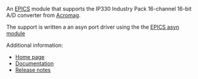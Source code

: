 An [EPICS](http://www.aps.anl.gov/epics/) 
module that supports the IP330 Industry Pack 16-channel 16-bit A/D converter from
[Acromag](http://www.acromag.com). 

The support is written a an asyn port driver using the the [EPICS asyn module](https://github.com/epics-modules/asyn)

Additional information:

* [Home page](https://epics-modules.github.io/ip330)
* [Documentation](https://epics-modules.github.io/ip330/ip330.rst)
* [Release notes](https://epics-modules.github.io/ip330/ip330ReleaseNotes.html)
